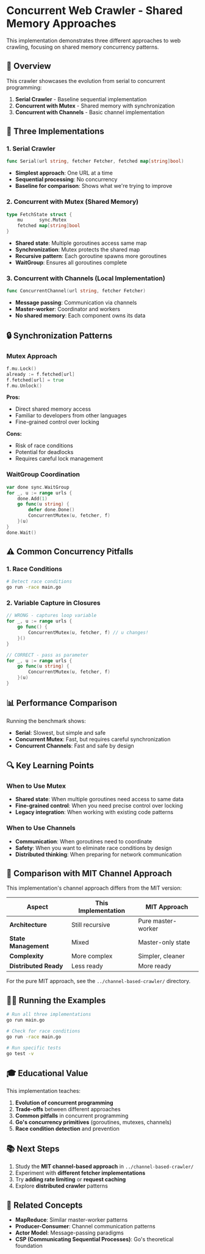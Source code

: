# Concurrent Web Crawler - Shared Memory Approaches

This implementation demonstrates three different approaches to web crawling, focusing on shared memory concurrency patterns.

## 🎯 Overview

This crawler showcases the evolution from serial to concurrent programming:

1. **Serial Crawler** - Baseline sequential implementation
2. **Concurrent with Mutex** - Shared memory with synchronization
3. **Concurrent with Channels** - Basic channel implementation

## 🔄 Three Implementations

### 1. Serial Crawler
```go
func Serial(url string, fetcher Fetcher, fetched map[string]bool)
```
- **Simplest approach**: One URL at a time
- **Sequential processing**: No concurrency
- **Baseline for comparison**: Shows what we're trying to improve

### 2. Concurrent with Mutex (Shared Memory)
```go
type FetchState struct {
    mu      sync.Mutex
    fetched map[string]bool
}
```
- **Shared state**: Multiple goroutines access same map
- **Synchronization**: Mutex protects the shared map
- **Recursive pattern**: Each goroutine spawns more goroutines
- **WaitGroup**: Ensures all goroutines complete

### 3. Concurrent with Channels (Local Implementation)
```go
func ConcurrentChannel(url string, fetcher Fetcher)
```
- **Message passing**: Communication via channels
- **Master-worker**: Coordinator and workers
- **No shared memory**: Each component owns its data

## 🔒 Synchronization Patterns

### Mutex Approach
```go
f.mu.Lock()
already := f.fetched[url]
f.fetched[url] = true
f.mu.Unlock()
```
**Pros:**
- Direct shared memory access
- Familiar to developers from other languages
- Fine-grained control over locking

**Cons:**
- Risk of race conditions
- Potential for deadlocks
- Requires careful lock management

### WaitGroup Coordination
```go
var done sync.WaitGroup
for _, u := range urls {
    done.Add(1)
    go func(u string) {
        defer done.Done()
        ConcurrentMutex(u, fetcher, f)
    }(u)
}
done.Wait()
```

## ⚠️ Common Concurrency Pitfalls

### 1. Race Conditions
```bash
# Detect race conditions
go run -race main.go
```

### 2. Variable Capture in Closures
```go
// WRONG - captures loop variable
for _, u := range urls {
    go func() {
        ConcurrentMutex(u, fetcher, f) // u changes!
    }()
}

// CORRECT - pass as parameter
for _, u := range urls {
    go func(u string) {
        ConcurrentMutex(u, fetcher, f)
    }(u)
}
```

## 📊 Performance Comparison

Running the benchmark shows:
- **Serial**: Slowest, but simple and safe
- **Concurrent Mutex**: Fast, but requires careful synchronization
- **Concurrent Channels**: Fast and safe by design

## 🔍 Key Learning Points

### When to Use Mutex
- **Shared state**: When multiple goroutines need access to same data
- **Fine-grained control**: When you need precise control over locking
- **Legacy integration**: When working with existing code patterns

### When to Use Channels
- **Communication**: When goroutines need to coordinate
- **Safety**: When you want to eliminate race conditions by design
- **Distributed thinking**: When preparing for network communication

## 🚀 Comparison with MIT Channel Approach

This implementation's channel approach differs from the MIT version:

| Aspect | This Implementation | MIT Approach |
|--------|-------------------|--------------|
| **Architecture** | Still recursive | Pure master-worker |
| **State Management** | Mixed | Master-only state |
| **Complexity** | More complex | Simpler, cleaner |
| **Distributed Ready** | Less ready | More ready |

For the pure MIT approach, see the `../channel-based-crawler/` directory.

## 🏃‍♂️ Running the Examples

```bash
# Run all three implementations
go run main.go

# Check for race conditions
go run -race main.go

# Run specific tests
go test -v
```

## 🎓 Educational Value

This implementation teaches:
1. **Evolution of concurrent programming**
2. **Trade-offs** between different approaches
3. **Common pitfalls** in concurrent programming
4. **Go's concurrency primitives** (goroutines, mutexes, channels)
5. **Race condition detection** and prevention

## 📚 Next Steps

1. Study the **MIT channel-based approach** in `../channel-based-crawler/`
2. Experiment with **different fetcher implementations**
3. Try **adding rate limiting** or **request caching**
4. Explore **distributed crawler** patterns

## 🔗 Related Concepts

- **MapReduce**: Similar master-worker patterns
- **Producer-Consumer**: Channel communication patterns
- **Actor Model**: Message-passing paradigms
- **CSP (Communicating Sequential Processes)**: Go's theoretical foundation
